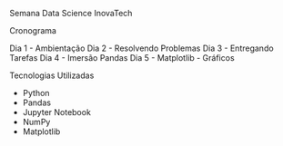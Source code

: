 Semana Data Science InovaTech

Cronograma

Dia 1 - Ambientação
Dia 2 - Resolvendo Problemas
Dia 3 - Entregando Tarefas
Dia 4 - Imersão Pandas 
Dia 5 - Matplotlib - Gráficos

Tecnologias Utilizadas

- Python
- Pandas
- Jupyter Notebook
- NumPy
- Matplotlib
